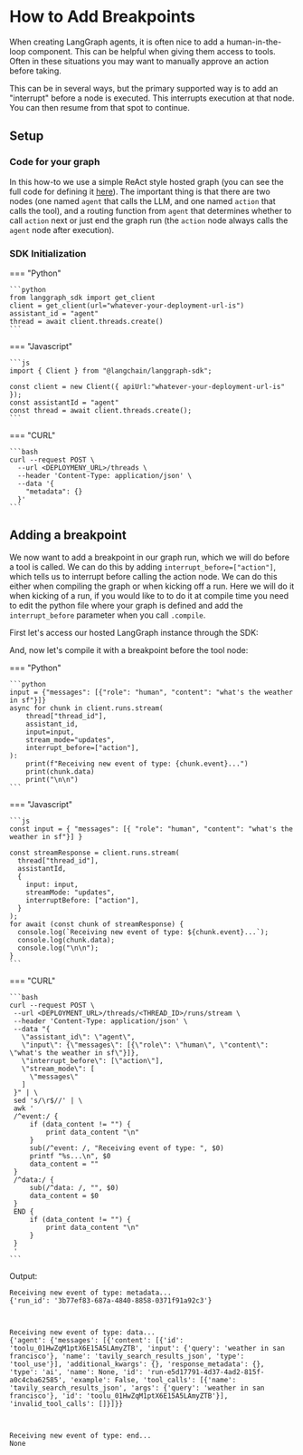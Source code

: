 # How to Add Breakpoints

When creating LangGraph agents, it is often nice to add a human-in-the-loop component.
This can be helpful when giving them access to tools.
Often in these situations you may want to manually approve an action before taking.

This can be in several ways, but the primary supported way is to add an "interrupt" before a node is executed.
This interrupts execution at that node.
You can then resume from that spot to continue.  

## Setup

### Code for your graph

In this how-to we use a simple ReAct style hosted graph (you can see the full code for defining it [here](../../how-tos/human_in_the_loop/breakpoints.ipynb)). The important thing is that there are two nodes (one named `agent` that calls the LLM, and one named `action` that calls the tool), and a routing function from `agent` that determines whether to call `action` next or just end the graph run (the `action` node always calls the `agent` node after execution).

### SDK Initialization


=== "Python"

    ```python
    from langgraph_sdk import get_client
    client = get_client(url="whatever-your-deployment-url-is")
    assistant_id = "agent"
    thread = await client.threads.create()
    ```

=== "Javascript"

    ```js
    import { Client } from "@langchain/langgraph-sdk";

    const client = new Client({ apiUrl:"whatever-your-deployment-url-is" });
    const assistantId = "agent"
    const thread = await client.threads.create();
    ```

=== "CURL"

    ```bash
    curl --request POST \
      --url <DEPLOYMENY_URL>/threads \
      --header 'Content-Type: application/json' \
      --data '{
        "metadata": {}
      }'
    ```

## Adding a breakpoint

We now want to add a breakpoint in our graph run, which we will do before a tool is called.
We can do this by adding `interrupt_before=["action"]`, which tells us to interrupt before calling the action node.
We can do this either when compiling the graph or when kicking off a run.
Here we will do it when kicking of a run, if you would like to to do it at compile time you need to edit the python file where your graph is defined and add the `interrupt_before` parameter when you call `.compile`.

First let's access our hosted LangGraph instance through the SDK:

And, now let's compile it with a breakpoint before the tool node:

=== "Python"

    ```python
    input = {"messages": [{"role": "human", "content": "what's the weather in sf"}]}
    async for chunk in client.runs.stream(
        thread["thread_id"],
        assistant_id,
        input=input,
        stream_mode="updates",
        interrupt_before=["action"],
    ):
        print(f"Receiving new event of type: {chunk.event}...")
        print(chunk.data)
        print("\n\n")
    ```
=== "Javascript"

    ```js
    const input = { "messages": [{ "role": "human", "content": "what's the weather in sf"}] }

    const streamResponse = client.runs.stream(
      thread["thread_id"],
      assistantId,
      {
        input: input,
        streamMode: "updates",
        interruptBefore: ["action"],
      }
    );
    for await (const chunk of streamResponse) {
      console.log(`Receiving new event of type: ${chunk.event}...`);
      console.log(chunk.data);
      console.log("\n\n");
    }
    ```
    
=== "CURL"

    ```bash
    curl --request POST \
     --url <DEPLOYMENT_URL>/threads/<THREAD_ID>/runs/stream \
     --header 'Content-Type: application/json' \
     --data "{
       \"assistant_id\": \"agent\",
       \"input\": {\"messages\": [{\"role\": \"human\", \"content\": \"what's the weather in sf\"}]},
       \"interrupt_before\": [\"action\"],
       \"stream_mode\": [
         \"messages\"
       ]
     }" | \
     sed 's/\r$//' | \
     awk '
     /^event:/ {
         if (data_content != "") {
             print data_content "\n"
         }
         sub(/^event: /, "Receiving event of type: ", $0)
         printf "%s...\n", $0
         data_content = ""
     }
     /^data:/ {
         sub(/^data: /, "", $0)
         data_content = $0
     }
     END {
         if (data_content != "") {
             print data_content "\n"
         }
     }
     '
    ```

Output:

    Receiving new event of type: metadata...
    {'run_id': '3b77ef83-687a-4840-8858-0371f91a92c3'}
    
    
    
    Receiving new event of type: data...
    {'agent': {'messages': [{'content': [{'id': 'toolu_01HwZqM1ptX6E15A5LAmyZTB', 'input': {'query': 'weather in san francisco'}, 'name': 'tavily_search_results_json', 'type': 'tool_use'}], 'additional_kwargs': {}, 'response_metadata': {}, 'type': 'ai', 'name': None, 'id': 'run-e5d17791-4d37-4ad2-815f-a0c4cba62585', 'example': False, 'tool_calls': [{'name': 'tavily_search_results_json', 'args': {'query': 'weather in san francisco'}, 'id': 'toolu_01HwZqM1ptX6E15A5LAmyZTB'}], 'invalid_tool_calls': []}]}}
    
    
    
    Receiving new event of type: end...
    None
    
    
    

